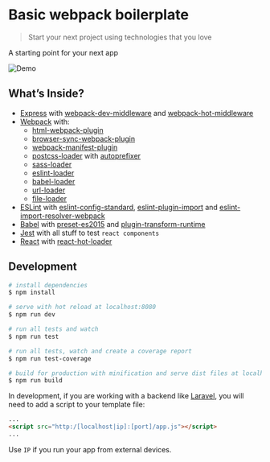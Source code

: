 # Basic webpack boilerplate

> Start your next project using technologies that you love

A starting point for your next app

![Demo](https://drive.google.com/uc?export=download&id=0BwM5_eez3JnoVkZLVmNuZUg4bXM)

## What’s Inside?

* [Express](http://expressjs.com/) with [webpack-dev-middleware](https://github.com/webpack/webpack-dev-middleware) and [webpack-hot-middleware](https://github.com/glenjamin/webpack-hot-middleware)
* [Webpack](https://webpack.github.io/) with:
  - [html-webpack-plugin](https://github.com/ampedandwired/html-webpack-plugin)
  - [browser-sync-webpack-plugin](https://github.com/Va1/browser-sync-webpack-plugin)
  - [webpack-manifest-plugin](https://github.com/danethurber/webpack-manifest-plugin)
  - [postcss-loader](https://github.com/postcss/postcss-loader) with [autoprefixer](https://github.com/postcss/autoprefixer)
  - [sass-loader](https://github.com/jtangelder/sass-loader)
  - [eslint-loader](https://github.com/MoOx/eslint-loader)
  - [babel-loader](https://github.com/babel/babel-loader)
  - [url-loader](https://github.com/webpack/url-loader)
  - [file-loader](https://github.com/webpack/file-loader)
* [ESLint](http://eslint.org/) with [eslint-config-standard](https://github.com/feross/eslint-config-standard), [eslint-plugin-import](https://github.com/benmosher/eslint-plugin-import) and [eslint-import-resolver-webpack](https://www.npmjs.com/package/eslint-import-resolver-webpack)
* [Babel](http://babeljs.io/) with [preset-es2015](https://babeljs.io/docs/plugins/preset-es2015/) and [plugin-transform-runtime](https://www.npmjs.com/package/babel-plugin-transform-runtime)
* [Jest](https://facebook.github.io/jest/) with all stuff to test `react components`
* [React](https://facebook.github.io/react/) with [react-hot-loader](https://github.com/gaearon/react-hot-loader/tree/next)

## Development

``` bash
# install dependencies
$ npm install

# serve with hot reload at localhost:8080
$ npm run dev

# run all tests and watch
$ npm run test

# run all tests, watch and create a coverage report
$ npm run test-coverage

# build for production with minification and serve dist files at localhost:8080
$ npm run build
```

In development, if you are working with a backend like [Laravel](https://laravel.com/), you will need to add a script to your template file:

```html
...
<script src="http:/[localhost|ip]:[port]/app.js"></script>
...
```

Use `IP` if you run your app from external devices.
